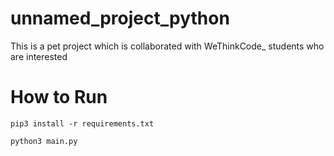 # unnamed_project_python

This is a pet project which is collaborated with WeThinkCode_ students who are interested

# How to Run

`pip3 install -r requirements.txt`

`python3 main.py`

